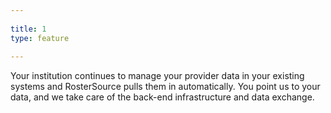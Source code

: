 ```yaml
---
 
title: 1
type: feature
 
---
```


 Your institution continues to manage your provider data in your existing systems and RosterSource pulls them in automatically. You point us to your data, and we take care of the back-end infrastructure and data exchange.
